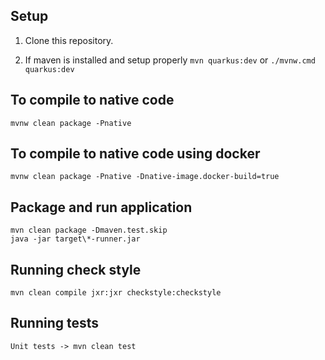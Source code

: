 ## Setup

1. Clone this repository.

2. If maven is installed and setup properly `mvn quarkus:dev` or `./mvnw.cmd quarkus:dev`


## To compile to native code 
```
mvnw clean package -Pnative
```

## To compile to native code using docker
```
mvnw clean package -Pnative -Dnative-image.docker-build=true
```

## Package and run application
```
mvn clean package -Dmaven.test.skip
java -jar target\*-runner.jar
```

## Running check style
```
mvn clean compile jxr:jxr checkstyle:checkstyle
```

## Running tests
```
Unit tests -> mvn clean test
```